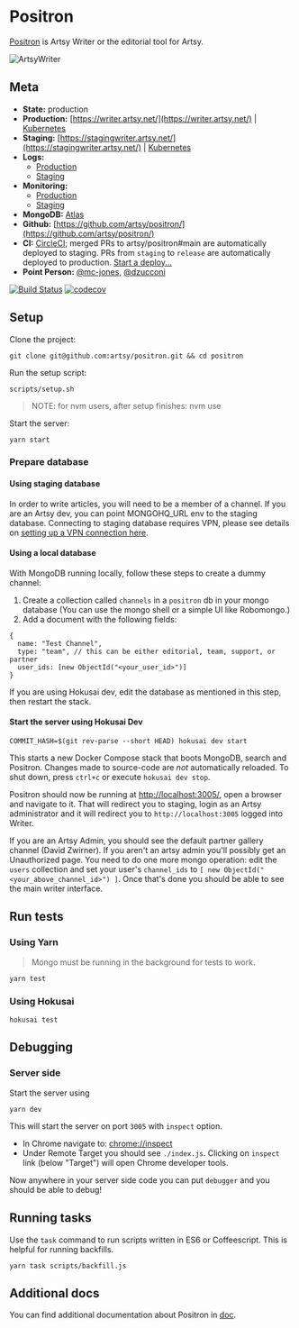 # Positron

[Positron](https://github.com/artsy/positron) is Artsy Writer or the editorial tool for Artsy.

![ArtsyWriter](/doc/images/ArtsyWriter.png)

## Meta

- **State:** production
- **Production:** [https://writer.artsy.net/](https://writer.artsy.net/) | [Kubernetes](https://kubernetes.prd.artsy.systems/#!/deployment/default/positron-web?namespace=default)
- **Staging:** [https://stagingwriter.artsy.net/](https://stagingwriter.artsy.net/) | [Kubernetes](https://kubernetes.stg.artsy.systems/#!/deployment/default/positron-web?namespace=default)
- **Logs:**
  - [Production](https://papertrailapp.com/groups/3675843/events?q=host%3Apositron-web)
  - [Staging](https://papertrailapp.com/groups/3674473/events?q=host%3Apositron-web)
- **Monitoring:**
  - [Production](https://app.datadoghq.com/apm/service/positron/express.request?end=1545136847351&env=production&paused=false&start=1545133247351)
  - [Staging](https://app.datadoghq.com/apm/service/positron/express.request?end=1545136799180&env=staging&paused=false&start=1545133199180)
- **MongoDB:** [Atlas](https://cloud.mongodb.com/v2/5be44a7aff7a254a8327cd3a#clusters)
- **Github:** [https://github.com/artsy/positron/](https://github.com/artsy/positron/)
- **CI:** [CircleCI](https://circleci.com/gh/artsy/positron); merged PRs to artsy/positron#main are automatically deployed to staging. PRs from `staging` to `release` are automatically deployed to production. [Start a deploy...](https://github.com/artsy/positron/compare/release...staging?expand=1)
- **Point Person:** [@mc-jones](https://github.com/mc-jones), [@dzucconi](https://github.com/dzucconi)

[![Build Status](https://circleci.com/gh/artsy/positron/tree/main.svg?style=svg)](https://circleci.com/gh/artsy/positron/tree/main) [![codecov](https://codecov.io/gh/artsy/positron/branch/main/graph/badge.svg)](https://codecov.io/gh/artsy/positron)

## Setup

Clone the project:

```
git clone git@github.com:artsy/positron.git && cd positron
```

Run the setup script:

```
scripts/setup.sh
```

> NOTE: for nvm users, after setup finishes: nvm use

Start the server:

```
yarn start
```

### Prepare database

#### Using staging database

In order to write articles, you will need to be a member of a channel. If you are an Artsy dev, you can point MONGOHQ_URL env to the staging database. Connecting to staging database requires VPN, please see details on [setting up a VPN connection here](https://github.com/artsy/infrastructure/blob/master/README.md#vpn).

#### Using a local database

With MongoDB running locally, follow these steps to create a dummy channel:

1. Create a collection called `channels` in a `positron` db in your mongo database (You can use the mongo shell or a simple UI like Robomongo.)
2. Add a document with the following fields:

```
{
  name: "Test Channel",
  type: "team", // this can be either editorial, team, support, or partner
  user_ids: [new ObjectId("<your_user_id>")]
}
```

If you are using Hokusai dev, edit the database as mentioned in this step, then restart the stack.

#### Start the server using Hokusai Dev

`COMMIT_HASH=$(git rev-parse --short HEAD) hokusai dev start`

This starts a new Docker Compose stack that boots MongoDB, search and Positron. Changes made to source-code are _not_ automatically reloaded. To shut down, press `ctrl+c` or execute `hokusai dev stop`.

Positron should now be running at [http://localhost:3005/](http://localhost:3005/), open a browser and navigate to it. That will redirect you to staging, login as an Artsy administrator and it will redirect you to `http://localhost:3005` logged into Writer.

If you are an Artsy Admin, you should see the default partner gallery channel (David Zwirner). If you aren't an artsy admin you'll possibly get an Unauthorized page. You need to do one more mongo operation: edit the `users` collection and set your user's `channel_ids` to `[ new ObjectId("<your_above_channel_id>") ]`. Once that's done you should be able to see the main writer interface.

## Run tests

### Using Yarn

> Mongo must be running in the background for tests to work.

```
yarn test
```

### Using Hokusai

```
hokusai test
```

## Debugging

### Server side

Start the server using

```
yarn dev
```

This will start the server on port `3005` with `inspect` option.

- In Chrome navigate to: [chrome://inspect](chrome://inspect)
- Under Remote Target you should see `./index.js`. Clicking on `inspect` link (below "Target") will open Chrome developer tools.

Now anywhere in your server side code you can put `debugger` and you should be able to debug!

## Running tasks

Use the `task` command to run scripts written in ES6 or Coffeescript. This is helpful for running backfills.

```
yarn task scripts/backfill.js
```

## Additional docs

You can find additional documentation about Positron in [doc](/doc).
